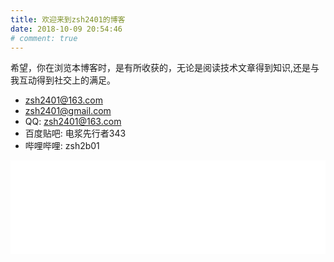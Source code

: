 ```yaml
---
title: 欢迎来到zsh2401的博客
date: 2018-10-09 20:54:46
# comment: true
---
```

<!-- <img style="display:block;margin-left:auto;margin-right:auto" src="/images/head.jpg"> -->
<!-- <div style="text-align:center"> -->

希望，你在浏览本博客时，是有所收获的，无论是阅读技术文章得到知识,还是与我互动得到社交上的满足。

<!-- </div> -->


* zsh2401@163.com
* zsh2401@gmail.com
* QQ: zsh2401@163.com
* 百度贴吧: 电浆先行者343
* 哔哩哔哩: zsh2b01

<iframe class="bvideo" src="//player.bilibili.com/player.html?aid=32838183&cid=57468615&page=1" scrolling="no" border="0" frameborder="no" framespacing="0" allowfullscreen="true"> </iframe>

<style>
.bvideo{width:100%}
</style>

<script>
    //v0.1
    function resizeVideo(){
        var bvideos = document.getElementsByClassName("bvideo");
        for(var i =0;i<bvideos.length;i++){
            var crt = bvideos[i];
            var w = crt.clientWidth;
            var newH = w * 0.66;
            crt.width = w;
            crt.height = newH;
        }
    } 
    window.addEventListener("resize",()=>{
        resizeVideo();
    });
    resizeVideo();
</script>


